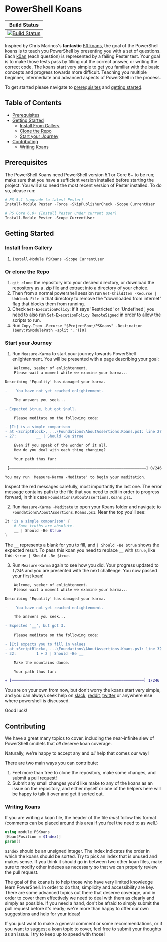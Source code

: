 # PowerShell Koans

|Build Status|
|      :---:      |
| [![Build Status](https://dev.azure.com/SallowCode/PSKoans/_apis/build/status/PSKoans%20CI)](https://dev.azure.com/SallowCode/PSKoans/_build/latest?definitionId=1) |

Inspired by Chris Marinos's **fantastic** [F# koans](https://github.com/ChrisMarinos/FSharpKoans), the goal of the PowerShell koans is to teach you PowerShell by presenting you with a set of questions. Each [kōan](https://en.wikipedia.org/wiki/K%C5%8Dan) (each question) is represented by a failing Pester test. Your goal is to make those tests pass by filling out the correct answer, or writing the correct code. The koans start very simple to get you familiar with the basic concepts and progress towards more difficult. Teaching you multiple beginner, intermediate and advanced aspects of PowerShell in the process.

To get started please navigate to [prerequisites](#prerequisites) and [getting started](#getting-started).

## Table of Contents

* [Prerequisites](#prerequisites)
* [Getting Started](#getting-started)
  * [Install From Gallery](#install-from-gallery)
  * [Clone the Repo](#or-clone-the-repo)
  * [Start your Journey](#start-your-journey)
* [Contributing](#contributing)
  * [Writing Koans](#writing-koans)

## Prerequisites

The PowerShell Koans need PowerShell version 5.1 or Core 6+ to be run; make sure that you have a sufficient version installed before starting the project. You will also need the most recent version of
Pester installed. To do so, please run:

```PowerShell
# PS 5.1 (upgrade to latest Pester)
Install-Module Pester -Force -SkipPublisherCheck -Scope CurrentUser

# PS Core 6.0+ (Install Pester under current user)
Install-Module Pester -Scope CurrentUser
```

## Getting Started

### Install from Gallery

1. `Install-Module PSKoans -Scope CurrentUser`

### Or clone the Repo

1. `git clone` the repository into your desired directory, or download the repository as a .zip file and extract into a directory of your choice.
2. Then from a normal powershell session run `Get-ChildItem -Recurse | Unblock-File` in that directory to remove the "downloaded from internet" flag that blocks them from running.
3. Check `Get-ExecutionPolicy`: if it says 'Restricted' or 'Undefined', you need to also run `Set-ExecutionPolicy RemoteSigned` in order to allow the scripts to run.
4. Run `Copy-Item -Recurse "$ProjectRoot/PSKoans" -Destination ($env:PSModulePath -split ';')[0]`

### Start your Journey

1. Run `Measure-Karma` to start your journey towards PowerShell enlightenment. You will be presented with a page describing your goal:

```diff
    Welcome, seeker of enlightenment.
    Please wait a moment while we examine your karma...

Describing 'Equality' has damaged your karma.

-    You have not yet reached enlightenment.

    The answers you seek...

- Expected $true, but got $null.

    Please meditate on the following code:

- [It] is a simple comparison
- at <ScriptBlock>, ...\Foundations\AboutAssertions.Koans.ps1: line 27
- 27:         __ | Should -Be $true

    Even if you speak of the wonder of it all,
    How do you deal with each thing changing?

    Your path thus far:

 [―――――――――――――――――――――――――――――――――――――――――――――――――――――――――――――] 0/246

You may run 'Measure-Karma -Meditate' to begin your meditation.
```

Inspect the red messages carefully, most importantly the last one. The error message contains path to the file that you need to edit in order to progress forward, in this case `Foundations\AboutAssertions.Koans.ps1`.

2. Run `Measure-Karma -Meditate` to open your Koans folder and navigate to `Foundations\AboutAssertions.Koans.ps1`. Near the top you'll see:

```powershell
It 'is a simple comparison' {
    # Some truths are absolute.
    __ | Should -Be $true
}
```

The `__` represents a blank for you to fill, and `| Should -Be $true` shows the expected result. To pass this koan you need to replace `__` with `$true`, like this: `$true | Should -Be $true`.

3. Run `Measure-Karma` again to see how you did. Your progress updated to `1/246` and you are presented with the next challenge. You now passed your first koan!

```diff
    Welcome, seeker of enlightenment.
    Please wait a moment while we examine your karma...

Describing 'Equality' has damaged your karma.

-    You have not yet reached enlightenment.

    The answers you seek...

- Expected '__', but got 3.

    Please meditate on the following code:

- [It] expects you to fill in values
- at <ScriptBlock>, ...\Foundations\AboutAssertions.Koans.ps1: line 32
- 32:         1 + 2 | Should -Be __

    Make the mountains dance.

    Your path thus far:

+ [―――――――――――――――――――――――――――――――――――――――――――――――――――――――――――] 1/246
```

 You are on your own from now, but don't worry the koans start very simple, and you can always seek help on [slack](https://powershell.slack.com/messages/C03MQLV0V/), [reddit](https://www.reddit.com/r/PowerShell/), [twitter](https://twitter.com/hashtag/powershell) or anywhere else where powershell is discussed.

Good luck!

## Contributing

We have a great many topics to cover, including the near-infinite slew of PowerShell cmdlets that _all_ deserve koan coverage.

Naturally, we're happy to accept any and _all_ help that comes our way!

There are two main ways you can contribute:

1. Feel more than free to clone the repository, make some changes, and submit a pull request!
2. Submit any small changes you'd like make to any of the koans as an issue on the repository, and either myself or one of the helpers here will be happy to talk it over and get it sorted out.

### Writing Koans

If you are writing a koan file, the header of the file _must_ follow this format (comments can be placed around this area if you feel the need to as well.)

```powershell
using module PSKoans
[Koan(Position = $Index)]
param()
```

`$Index` should be an unsigned integer. The index indicates the order in which the koans should be sorted. Try to pick an index that is unused and makes sense. If you think it should go in between two other koan files, make sure to modify other indexes as necessary so that we can properly review the pull request.

The goal of the koans is to help those who have very limited knowledge learn PowerShell. In order to do that, simplicity and accessibility are key. There are some advanced topics out there that deserve coverage, and in order to cover them effectively we need to deal with them as clearly and simply as possible. If you need a hand, don't be afraid to simply submit the pull request before it's ready; we're more than happy to offer our own suggestions and help for your ideas!

If you just want to make a general comment or some recommendations, or if you want to suggest a koan topic to cover, feel free to submit your thoughts as an issue. I try to keep up to speed with those!
